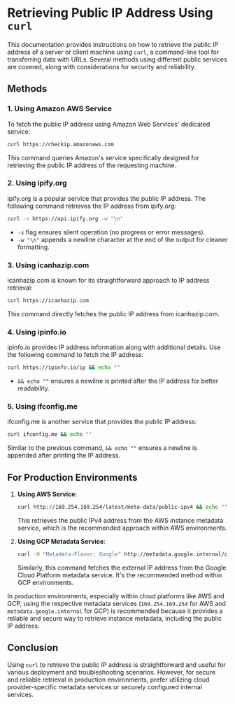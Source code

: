 # Retrieving Public IP Address Using `curl`

This documentation provides instructions on how to retrieve the public IP address of a server or client machine using `curl`, a command-line tool for transferring data with URLs. Several methods using different public services are covered, along with considerations for security and reliability.

## Methods

### 1. Using Amazon AWS Service

To fetch the public IP address using Amazon Web Services' dedicated service:

```bash
curl https://checkip.amazonaws.com
```

This command queries Amazon's service specifically designed for retrieving the public IP address of the requesting machine.

### 2. Using ipify.org

ipify.org is a popular service that provides the public IP address. The following command retrieves the IP address from ipify.org:

```bash
curl -s https://api.ipify.org -w "\n"
```

- `-s` flag ensures silent operation (no progress or error messages).
- `-w "\n"` appends a newline character at the end of the output for cleaner formatting.

### 3. Using icanhazip.com

icanhazip.com is known for its straightforward approach to IP address retrieval:

```bash
curl https://icanhazip.com
```

This command directly fetches the public IP address from icanhazip.com.

### 4. Using ipinfo.io

ipinfo.io provides IP address information along with additional details. Use the following command to fetch the IP address:

```bash
curl https://ipinfo.io/ip && echo ""
```

- `&& echo ""` ensures a newline is printed after the IP address for better readability.

### 5. Using ifconfig.me

ifconfig.me is another service that provides the public IP address:

```bash
curl ifconfig.me && echo ""
```

Similar to the previous command, `&& echo ""` ensures a newline is appended after printing the IP address.

## For Production Environments

1. **Using AWS Service**:
   ```bash
   curl http://169.254.169.254/latest/meta-data/public-ipv4 && echo ""
   ```
   This retrieves the public IPv4 address from the AWS instance metadata service, which is the recommended approach within AWS environments.

2. **Using GCP Metadata Service**:
   ```bash
   curl -H "Metadata-Flavor: Google" http://metadata.google.internal/computeMetadata/v1/instance/network-interfaces/0/access-configs/0/external-ip
   ```
   Similarly, this command fetches the external IP address from the Google Cloud Platform metadata service. It's the recommended method within GCP environments.

In production environments, especially within cloud platforms like AWS and GCP, using the respective metadata services (`169.254.169.254` for AWS and `metadata.google.internal` for GCP) is recommended because it provides a reliable and secure way to retrieve instance metadata, including the public IP address.

## Conclusion

Using `curl` to retrieve the public IP address is straightforward and useful for various deployment and troubleshooting scenarios. However, for secure and reliable retrieval in production environments, prefer utilizing cloud provider-specific metadata services or securely configured internal services.

